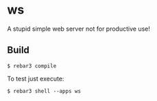 # ws

A stupid simple web server not for productive use!

## Build

    $ rebar3 compile

To test just execute:

	$ rebar3 shell --apps ws
